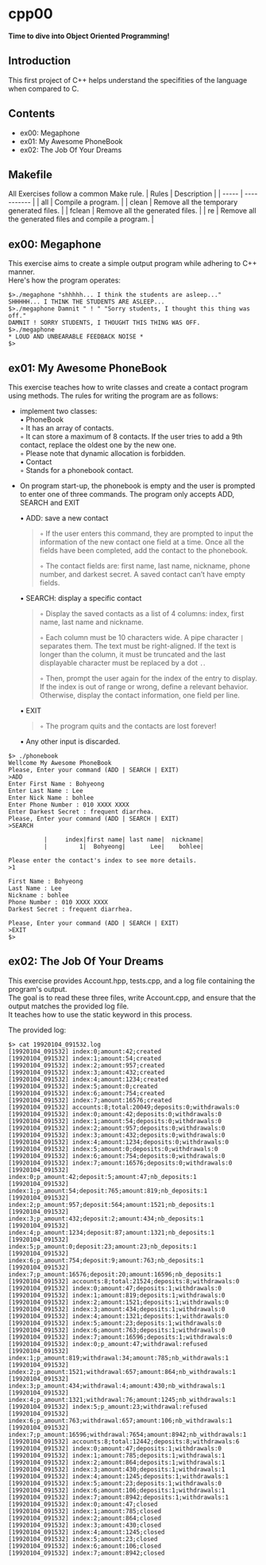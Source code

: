 # cpp00
  **Time to dive into Object Oriented Programming!**
                      
## Introduction
  This first project of C++ helps understand the specifities of the language when compared to C.
  
## Contents
 * ex00: Megaphone
 * ex01: My Awesome PhoneBook
 * ex02: The Job Of Your Dreams

## Makefile
All Exercises follow a common Make rule.
| Rules | Description |
| ----- | ----------- |
| all | Compile a program. |
| clean | Remove all the temporary generated files. |
| fclean | Remove all the generated files. |
| re | Remove all the generated files and compile a program. |

## ex00: Megaphone
This exercise aims to create a simple output program while adhering to C++ manner.   
Here's how the program operates:
  ```
  $>./megaphone "shhhhh... I think the students are asleep..."
  SHHHHH... I THINK THE STUDENTS ARE ASLEEP...
  $>./megaphone Damnit " ! " "Sorry students, I thought this thing was off."
  DAMNIT ! SORRY STUDENTS, I THOUGHT THIS THING WAS OFF.
  $>./megaphone
  * LOUD AND UNBEARABLE FEEDBACK NOISE *
  $>
  ```
  
## ex01: My Awesome PhoneBook
This exercise teaches how to write classes and create a contact program using methods. The rules for writing the program are as follows:   
* implement two classes:   
  • PhoneBook   
	  ◦ It has an array of contacts.   
	  ◦ It can store a maximum of 8 contacts. If the user tries to add a 9th contact, replace the oldest one by the new one.   
	  ◦ Please note that dynamic allocation is forbidden.   
  • Contact   
  	◦ Stands for a phonebook contact.
  </br>
* On program start-up, the phonebook is empty and the user is prompted to enter one of three commands. The program only accepts ADD, SEARCH and EXIT   

  • ADD: save a new contact
	> ◦ If the user enters this command, they are prompted to input the information of the new contact one field at a time. Once all the fields have been completed, add the contact to the phonebook.
  > 
	> ◦ The contact fields are: first name, last name, nickname, phone number, and darkest secret. A saved contact can’t have empty fields.
  
  • SEARCH: display a specific contact   
  > ◦ Display the saved contacts as a list of 4 columns: index, first name, last name and nickname.
  > 
  > ◦ Each column must be 10 characters wide. A pipe character `|` separates them. The text must be right-aligned. If the text is longer than the column, it must be truncated and the last displayable character must be replaced by a dot `.`.
  > 
  > ◦ Then, prompt the user again for the index of the entry to display. If the index is out of range or wrong, define a relevant behavior. Otherwise, display the contact information, one field per line.

  • EXIT   
  > ◦ The program quits and the contacts are lost forever!

  • Any other input is discarded.

```
$> ./phonebook
Wellcome My Awesome PhoneBook
Please, Enter your command (ADD | SEARCH | EXIT)
>ADD
Enter First Name : Bohyeong
Enter Last Name : Lee
Enter Nick Name : bohlee
Enter Phone Number : 010 XXXX XXXX
Enter Darkest Secret : frequent diarrhea.
Please, Enter your command (ADD | SEARCH | EXIT)
>SEARCH

          |     index|first name| last name|  nickname|
          |         1|  Bohyeong|       Lee|    bohlee|

Please enter the contact's index to see more details.
>1
  
First Name : Bohyeong
Last Name : Lee
Nickname : bohlee
Phone Number : 010 XXXX XXXX
Darkest Secret : frequent diarrhea.
  
Please, Enter your command (ADD | SEARCH | EXIT)
>EXIT
$>
```

## ex02: The Job Of Your Dreams
This exercise provides Account.hpp, tests.cpp, and a log file containing the program's output.   
The goal is to read these three files, write Account.cpp, and ensure that the output matches the provided log file.   
It teaches how to use the static keyword in this process.

The provided log:
```
$> cat 19920104_091532.log
[19920104_091532] index:0;amount:42;created
[19920104_091532] index:1;amount:54;created
[19920104_091532] index:2;amount:957;created
[19920104_091532] index:3;amount:432;created
[19920104_091532] index:4;amount:1234;created
[19920104_091532] index:5;amount:0;created
[19920104_091532] index:6;amount:754;created
[19920104_091532] index:7;amount:16576;created
[19920104_091532] accounts:8;total:20049;deposits:0;withdrawals:0
[19920104_091532] index:0;amount:42;deposits:0;withdrawals:0
[19920104_091532] index:1;amount:54;deposits:0;withdrawals:0
[19920104_091532] index:2;amount:957;deposits:0;withdrawals:0
[19920104_091532] index:3;amount:432;deposits:0;withdrawals:0
[19920104_091532] index:4;amount:1234;deposits:0;withdrawals:0
[19920104_091532] index:5;amount:0;deposits:0;withdrawals:0
[19920104_091532] index:6;amount:754;deposits:0;withdrawals:0
[19920104_091532] index:7;amount:16576;deposits:0;withdrawals:0
[19920104_091532] index:0;p_amount:42;deposit:5;amount:47;nb_deposits:1
[19920104_091532] index:1;p_amount:54;deposit:765;amount:819;nb_deposits:1
[19920104_091532] index:2;p_amount:957;deposit:564;amount:1521;nb_deposits:1
[19920104_091532] index:3;p_amount:432;deposit:2;amount:434;nb_deposits:1
[19920104_091532] index:4;p_amount:1234;deposit:87;amount:1321;nb_deposits:1
[19920104_091532] index:5;p_amount:0;deposit:23;amount:23;nb_deposits:1
[19920104_091532] index:6;p_amount:754;deposit:9;amount:763;nb_deposits:1
[19920104_091532] index:7;p_amount:16576;deposit:20;amount:16596;nb_deposits:1
[19920104_091532] accounts:8;total:21524;deposits:8;withdrawals:0
[19920104_091532] index:0;amount:47;deposits:1;withdrawals:0
[19920104_091532] index:1;amount:819;deposits:1;withdrawals:0
[19920104_091532] index:2;amount:1521;deposits:1;withdrawals:0
[19920104_091532] index:3;amount:434;deposits:1;withdrawals:0
[19920104_091532] index:4;amount:1321;deposits:1;withdrawals:0
[19920104_091532] index:5;amount:23;deposits:1;withdrawals:0
[19920104_091532] index:6;amount:763;deposits:1;withdrawals:0
[19920104_091532] index:7;amount:16596;deposits:1;withdrawals:0
[19920104_091532] index:0;p_amount:47;withdrawal:refused
[19920104_091532] index:1;p_amount:819;withdrawal:34;amount:785;nb_withdrawals:1
[19920104_091532] index:2;p_amount:1521;withdrawal:657;amount:864;nb_withdrawals:1
[19920104_091532] index:3;p_amount:434;withdrawal:4;amount:430;nb_withdrawals:1
[19920104_091532] index:4;p_amount:1321;withdrawal:76;amount:1245;nb_withdrawals:1
[19920104_091532] index:5;p_amount:23;withdrawal:refused
[19920104_091532] index:6;p_amount:763;withdrawal:657;amount:106;nb_withdrawals:1
[19920104_091532] index:7;p_amount:16596;withdrawal:7654;amount:8942;nb_withdrawals:1
[19920104_091532] accounts:8;total:12442;deposits:8;withdrawals:6
[19920104_091532] index:0;amount:47;deposits:1;withdrawals:0
[19920104_091532] index:1;amount:785;deposits:1;withdrawals:1
[19920104_091532] index:2;amount:864;deposits:1;withdrawals:1
[19920104_091532] index:3;amount:430;deposits:1;withdrawals:1
[19920104_091532] index:4;amount:1245;deposits:1;withdrawals:1
[19920104_091532] index:5;amount:23;deposits:1;withdrawals:0
[19920104_091532] index:6;amount:106;deposits:1;withdrawals:1
[19920104_091532] index:7;amount:8942;deposits:1;withdrawals:1
[19920104_091532] index:0;amount:47;closed
[19920104_091532] index:1;amount:785;closed
[19920104_091532] index:2;amount:864;closed
[19920104_091532] index:3;amount:430;closed
[19920104_091532] index:4;amount:1245;closed
[19920104_091532] index:5;amount:23;closed
[19920104_091532] index:6;amount:106;closed
[19920104_091532] index:7;amount:8942;closed

```
